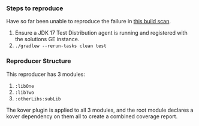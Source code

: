 ### Steps to reproduce

Have so far been unable to reproduce the failure in [this build scan](https://customer-scans.grdev.net/s/n2t6dmvuw5cfu).

1. Ensure a JDK 17 Test Distribution agent is running and registered with the solutions GE instance.
2. `./gradlew --rerun-tasks clean test`

### Reproducer Structure

This reproducer has 3 modules:
1. `:libOne`
2. `:libTwo`
3. `:otherLibs:subLib`

The kover plugin is applied to all 3 modules, and the root module declares a kover dependency on them all to create a combined coverage report.

